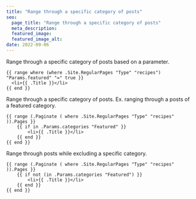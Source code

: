 ```yaml
---
title: "Range through a specific category of posts"
seo:
  page_title: "Range through a specific category of posts"
  meta_description:
  featured_image:
  featured_image_alt:
date: 2022-09-06
---
```


Range through a specific category of posts based on a parameter.

```
{{ range where (where .Site.RegularPages "Type" "recipes") "Params.featured" "=" true }}
  <li>{{ .Title }}</li>
{{ end }}
```

Range through a specific category of posts. Ex. ranging through a posts of a featured category. 

```
{{ range (.Paginate ( where .Site.RegularPages "Type" "recipes" )).Pages }}
    {{ if in .Params.categories "Featured" }}
        <li>{{ .Title }}</li>
    {{ end }}
{{ end }}
```

Range through posts while excluding a specific category.

```
{{ range (.Paginate ( where .Site.RegularPages "Type" "recipes" )).Pages }}
    {{ if not (in .Params.categories "Featured") }}
        <li>{{ .Title }}</li>
    {{ end }}
{{ end }}
```